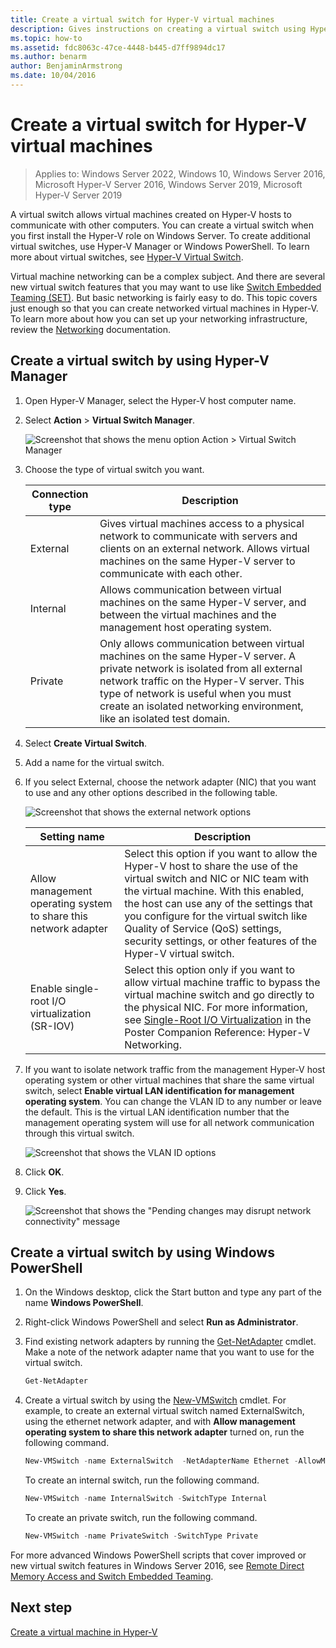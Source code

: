 ```yaml
---
title: Create a virtual switch for Hyper-V virtual machines
description: Gives instructions on creating a virtual switch using Hyper-V Manager or Windows PowerShell
ms.topic: how-to
ms.assetid: fdc8063c-47ce-4448-b445-d7ff9894dc17
ms.author: benarm
author: BenjaminArmstrong
ms.date: 10/04/2016
---
```


# Create a virtual switch for Hyper-V virtual machines

>Applies to: Windows Server 2022, Windows 10, Windows Server 2016, Microsoft Hyper-V Server 2016, Windows Server 2019, Microsoft Hyper-V Server 2019

A virtual switch allows virtual machines created on Hyper-V hosts to communicate with other computers. You can create a virtual switch when you first install the Hyper-V role on Windows Server. To create additional virtual switches, use Hyper-V Manager or Windows PowerShell. To learn more about virtual switches, see [Hyper-V Virtual Switch](../../hyper-v-virtual-switch/Hyper-V-Virtual-Switch.md).

Virtual machine networking can be a complex subject. And there are several new virtual switch features that you may want to use like [Switch Embedded Teaming (SET)](/azure-stack/hci/concepts/host-network-requirements#switch-embedded-teaming-set). But basic networking is fairly easy to do. This topic covers just enough so that you can create networked virtual machines in Hyper-V. To learn more about how you can set up your networking infrastructure, review the [Networking](../../../networking/index.yml) documentation.

## Create a virtual switch by using Hyper-V Manager

1. Open Hyper-V Manager, select the Hyper-V host computer name.

2. Select **Action** > **Virtual Switch Manager**.

    ![Screenshot that shows the menu option Action > Virtual Switch Manager](../media/Hyper-V-Action-VSwitchManager.png)

3. Choose the type of virtual switch you want.

    | Connection type | Description |
    | --------------- | ----------- |
    |     External    | Gives virtual machines access to a physical network to communicate with servers and clients on an external network. Allows virtual machines on the same Hyper-V server to communicate with each other. |
    |     Internal    | Allows communication between virtual machines on the same Hyper-V server, and between the virtual machines and the management host operating system. |
    |     Private     | Only allows communication between virtual machines on the same Hyper-V server. A private network is isolated from all external network traffic on the Hyper-V server. This type of network is useful when you must create an isolated networking environment, like an isolated test domain. |

4. Select **Create Virtual Switch**.

5. Add a name for the virtual switch.

6. If you select External, choose the network adapter (NIC) that you want to use and any other options described in the following table.

    ![Screenshot that shows the external network options](../media/Hyper-V-NewVSwitch-ExternalOptions.png)

    | Setting name | Description |
    | ------------ | ----------- |
    | Allow management operating system to share this network adapter | Select this option if you want to allow the Hyper-V host to share the use of the virtual switch and NIC or NIC team with the virtual machine. With this enabled, the host can use any of the settings that you configure for the virtual switch like Quality of Service (QoS) settings, security settings, or other features of the Hyper-V virtual switch. |
    | Enable single-root I/O virtualization (SR-IOV) | Select this option only if  you want to allow virtual machine traffic to bypass the virtual machine switch and go directly to the physical NIC. For more information, see [Single-Root I/O Virtualization](/previous-versions/windows/it-pro/windows-server-2012-R2-and-2012/dn641211(v=ws.11)#Sec4) in the Poster Companion Reference: Hyper-V Networking. |

7. If you want to isolate network traffic from the management Hyper-V host operating system or other virtual machines that share the same virtual switch, select **Enable virtual LAN identification for management operating system**. You can change the VLAN ID to any number or leave the default. This is the virtual LAN identification number that the management operating system will use for all network communication through this virtual switch.

    ![Screenshot that shows the VLAN ID options](../media/Hyper-V-NewSwitch-VLAN.png)

8. Click **OK**.

9. Click **Yes**.

    ![Screenshot that shows the "Pending changes may disrupt network connectivity" message](../media/Hyper-V-NewVSwitch-DisruptNetwork.png)

## Create a virtual switch by using Windows PowerShell

1. On the Windows desktop, click the Start button and type any part of the name **Windows PowerShell**.

2. Right-click Windows PowerShell and select **Run as Administrator**.

3. Find existing network adapters by running the [Get-NetAdapter](/powershell/module/netadapter/get-netadapter) cmdlet. Make a note of the network adapter name that you want to use for the virtual switch.

    ```PowerShell
    Get-NetAdapter
    ```

4. Create a virtual switch by using the [New-VMSwitch](/powershell/module/hyper-v/new-vmswitch) cmdlet. For example, to create an external virtual switch named ExternalSwitch, using the ethernet network adapter, and with **Allow management operating system to share this network adapter** turned on, run the following command.

    ```PowerShell
    New-VMSwitch -name ExternalSwitch  -NetAdapterName Ethernet -AllowManagementOS $true
    ```

    To create an internal switch, run the following command.

    ```PowerShell
    New-VMSwitch -name InternalSwitch -SwitchType Internal
    ```

    To create an private switch, run the following command.

    ```PowerShell
    New-VMSwitch -name PrivateSwitch -SwitchType Private
    ```

For more advanced Windows PowerShell scripts that cover improved or new virtual switch features in Windows Server 2016, see [Remote Direct Memory Access and Switch Embedded Teaming](/azure-stack/hci/concepts/host-network-requirements).


## Next step

[Create a virtual machine in Hyper-V](Create-a-virtual-machine-in-Hyper-V.md)
